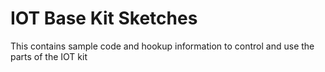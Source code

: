 # IOT Base Kit Sketches

This contains sample code and hookup information to control and use the parts of the IOT kit
